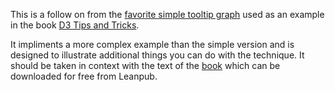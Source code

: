 This is a follow on from the [favorite simple tooltip graph](http://bl.ocks.org/d3noob/e5daff57a04c2639125e) used as an example in the book [D3 Tips and Tricks](https://leanpub.com/D3-Tips-and-Tricks).

It impliments a more complex example than the simple version and is designed to illustrate additional things you can do with the technique. It should be taken in context with the text of the [book](https://leanpub.com/D3-Tips-and-Tricks) which can be downloaded for free from Leanpub.